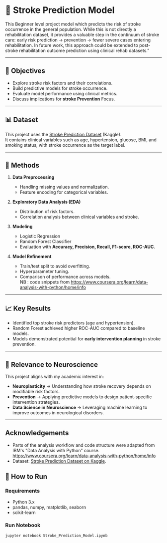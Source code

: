 # 🧠 Stroke Prediction Model

This Beginner level project model which predicts the risk of stroke occurrence in the general population. While this is not directly a rehabilitation dataset, it provides a valuable step in the continuum of stroke care: early risk prediction → prevention → fewer severe cases entering rehabilitation. In future work, this approach could be extended to post-stroke rehabilitation outcome prediction using clinical rehab datasets.”

---

## 📌 Objectives
- Explore stroke risk factors and their correlations.
- Build predictive models for stroke occurrence.
- Evaluate model performance using clinical metrics.
- Discuss implications for **stroke Prevention** Focus.

---

## 📊 Dataset
This project uses the [Stroke Prediction Dataset](https://www.kaggle.com/datasets/fedesoriano/stroke-prediction-dataset) (Kaggle).  
It contains clinical variables such as age, hypertension, glucose, BMI, and smoking status, with stroke occurrence as the target label.

---

## 🔬 Methods
1. **Data Preprocessing**  
   - Handling missing values and normalization.  
   - Feature encoding for categorical variables.  

2. **Exploratory Data Analysis (EDA)**  
   - Distribution of risk factors.  
   - Correlation analysis between clinical variables and stroke.  

3. **Modeling**  
   - Logistic Regression  
   - Random Forest Classifier  
   - Evaluation with **Accuracy, Precision, Recall, F1-score, ROC-AUC**.  

4. **Model Refinement**  
   - Train/test split to avoid overfitting.  
   - Hyperparameter tuning.  
   - Comparison of performance across models.  
NB : code snippets from https://www.coursera.org/learn/data-analysis-with-python/home/info
---

## 📈 Key Results
- Identified top stroke risk predictors (age and hypertension).  
- Random Forest achieved higher ROC-AUC compared to baseline models.  
- Models demonstrated potential for **early intervention planning** in stroke prevention.  

---

## 🧩 Relevance to Neuroscience
This project aligns with my academic interest in:  
- **Neuroplasticity** → Understanding how stroke recovery depends on modifiable risk factors.  
- **Prevention** → Applying predictive models to design patient-specific intervention strategies.  
- **Data Science in Neuroscience** → Leveraging machine learning to improve outcomes in neurological disorders.  

---
## Acknowledgements
- Parts of the analysis workflow and code structure were adapted from IBM's "Data Analysis with Python" course. https://www.coursera.org/learn/data-analysis-with-python/home/info
- Dataset: [Stroke Prediction Dataset on Kaggle](https://www.kaggle.com/fedesoriano/stroke-prediction-dataset).


## 🚀 How to Run
### Requirements
- Python 3.x
- pandas, numpy, matplotlib, seaborn
- scikit-learn

### Run Notebook
```bash
jupyter notebook Stroke_Prediction_Model.ipynb



